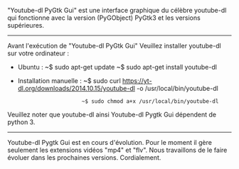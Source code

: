"Youtube-dl PyGtk Gui" est une interface graphique du célèbre youtube-dl qui fonctionne avec la version (PyGObject) PyGtk3 et les versions supérieures.

________________________________________________________________________________________________ 

Avant l'exécution de "Youtube-dl PyGtk Gui" Veuillez installer youtube-dl sur votre ordinateur : 

 - Ubuntu : 
            ~$ sudo apt-get update
            ~$ sudo apt-get install youtube-dl

 - Installation manuelle : 
                           ~$ sudo curl https://yt-dl.org/downloads/2014.10.15/youtube-dl -o /usr/local/bin/youtube-dl

                           ~$ sudo chmod a+x /usr/local/bin/youtube-dl

Veuillez noter que youtube-dl ainsi Youtube-dl Pygtk Gui dépendent de python 3.


_________________________________________________________________________________________________

Youtube-dl Pygtk Gui est en cours d'évolution. 
Pour le moment il gère seulement les extensions vidéos "mp4" et "flv".
Nous travaillons de le faire évoluer dans les prochaines versions.
Cordialement.
